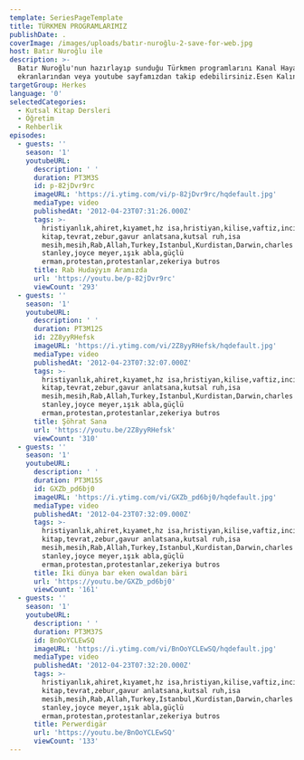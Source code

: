 ```yaml
---
template: SeriesPageTemplate
title: TÜRKMEN PROGRAMLARIMIZ
publishDate: .
coverImage: /images/uploads/batır-nuroğlu-2-save-for-web.jpg
host: Batır Nuroğlu ile
description: >-
  Batır Nuroğlu'nun hazırlayıp sunduğu Türkmen programlarını Kanal Hayat
  ekranlarından veya youtube sayfamızdan takip edebilirsiniz.Esen Kalın.
targetGroup: Herkes
language: '0'
selectedCategories:
  - Kutsal Kitap Dersleri
  - Öğretim
  - Rehberlik
episodes:
  - guests: ''
    season: '1'
    youtubeURL:
      description: ' '
      duration: PT3M3S
      id: p-82jDvr9rc
      imageURL: 'https://i.ytimg.com/vi/p-82jDvr9rc/hqdefault.jpg'
      mediaType: video
      publishedAt: '2012-04-23T07:31:26.000Z'
      tags: >-
        hristiyanlık,ahiret,kıyamet,hz isa,hristiyan,kilise,vaftiz,incil,kutsal
        kitap,tevrat,zebur,gavur anlatsana,kutsal ruh,isa
        mesih,mesih,Rab,Allah,Turkey,Istanbul,Kurdistan,Darwin,charles
        stanley,joyce meyer,ışık abla,güçlü
        erman,protestan,protestanlar,zekeriya butros
      title: Rab Hudaýyım Aramızda
      url: 'https://youtu.be/p-82jDvr9rc'
      viewCount: '293'
  - guests: ''
    season: '1'
    youtubeURL:
      description: ' '
      duration: PT3M12S
      id: 2Z8yyRHefsk
      imageURL: 'https://i.ytimg.com/vi/2Z8yyRHefsk/hqdefault.jpg'
      mediaType: video
      publishedAt: '2012-04-23T07:32:07.000Z'
      tags: >-
        hristiyanlık,ahiret,kıyamet,hz isa,hristiyan,kilise,vaftiz,incil,kutsal
        kitap,tevrat,zebur,gavur anlatsana,kutsal ruh,isa
        mesih,mesih,Rab,Allah,Turkey,Istanbul,Kurdistan,Darwin,charles
        stanley,joyce meyer,ışık abla,güçlü
        erman,protestan,protestanlar,zekeriya butros
      title: Şöhrat Sana
      url: 'https://youtu.be/2Z8yyRHefsk'
      viewCount: '310'
  - guests: ''
    season: '1'
    youtubeURL:
      description: ' '
      duration: PT3M15S
      id: GXZb_pd6bj0
      imageURL: 'https://i.ytimg.com/vi/GXZb_pd6bj0/hqdefault.jpg'
      mediaType: video
      publishedAt: '2012-04-23T07:32:09.000Z'
      tags: >-
        hristiyanlık,ahiret,kıyamet,hz isa,hristiyan,kilise,vaftiz,incil,kutsal
        kitap,tevrat,zebur,gavur anlatsana,kutsal ruh,isa
        mesih,mesih,Rab,Allah,Turkey,Istanbul,Kurdistan,Darwin,charles
        stanley,joyce meyer,ışık abla,güçlü
        erman,protestan,protestanlar,zekeriya butros
      title: İki dünya bar eken owaldan bäri
      url: 'https://youtu.be/GXZb_pd6bj0'
      viewCount: '161'
  - guests: ''
    season: '1'
    youtubeURL:
      description: ' '
      duration: PT3M37S
      id: BnOoYCLEwSQ
      imageURL: 'https://i.ytimg.com/vi/BnOoYCLEwSQ/hqdefault.jpg'
      mediaType: video
      publishedAt: '2012-04-23T07:32:20.000Z'
      tags: >-
        hristiyanlık,ahiret,kıyamet,hz isa,hristiyan,kilise,vaftiz,incil,kutsal
        kitap,tevrat,zebur,gavur anlatsana,kutsal ruh,isa
        mesih,mesih,Rab,Allah,Turkey,Istanbul,Kurdistan,Darwin,charles
        stanley,joyce meyer,ışık abla,güçlü
        erman,protestan,protestanlar,zekeriya butros
      title: Perwerdigär
      url: 'https://youtu.be/BnOoYCLEwSQ'
      viewCount: '133'
---
```


